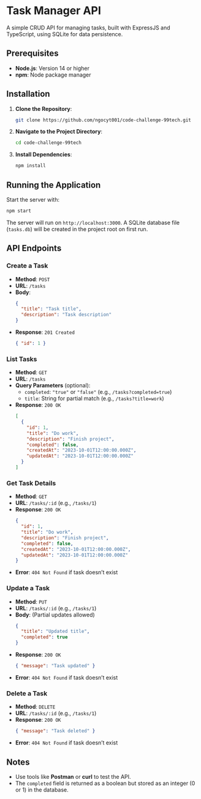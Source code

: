 # Task Manager API

A simple CRUD API for managing tasks, built with ExpressJS and TypeScript, using SQLite for data persistence.

## Prerequisites

- **Node.js**: Version 14 or higher
- **npm**: Node package manager

## Installation

1. **Clone the Repository**:
   ```sh
   git clone https://github.com/ngocyt001/code-challenge-99tech.git
   ```
2. **Navigate to the Project Directory**:
   ```sh
   cd code-challenge-99tech
   ```
3. **Install Dependencies**:
   ```sh
   npm install
   ```

## Running the Application

Start the server with:
   ```sh
   npm start
   ```

The server will run on `http://localhost:3000`. A SQLite database file (`tasks.db`) will be created in the project root on first run.

## API Endpoints

### Create a Task
- **Method**: `POST`
- **URL**: `/tasks`
- **Body**:
  ```json
  {
    "title": "Task title",
    "description": "Task description"
  }
  ```
- **Response**: `201 Created`
  ```json
  { "id": 1 }
  ```

### List Tasks
- **Method**: `GET`
- **URL**: `/tasks`
- **Query Parameters** (optional):
  - `completed`: `"true"` or `"false"` (e.g., `/tasks?completed=true`)
  - `title`: String for partial match (e.g., `/tasks?title=work`)
- **Response**: `200 OK`
  ```json
  [
    {
      "id": 1,
      "title": "Do work",
      "description": "Finish project",
      "completed": false,
      "createdAt": "2023-10-01T12:00:00.000Z",
      "updatedAt": "2023-10-01T12:00:00.000Z"
    }
  ]
  ```

### Get Task Details
- **Method**: `GET`
- **URL**: `/tasks/:id` (e.g., `/tasks/1`)
- **Response**: `200 OK`
  ```json
  {
    "id": 1,
    "title": "Do work",
    "description": "Finish project",
    "completed": false,
    "createdAt": "2023-10-01T12:00:00.000Z",
    "updatedAt": "2023-10-01T12:00:00.000Z"
  }
  ```
- **Error**: `404 Not Found` if task doesn’t exist

### Update a Task
- **Method**: `PUT`
- **URL**: `/tasks/:id` (e.g., `/tasks/1`)
- **Body**: (Partial updates allowed)
  ```json
  {
    "title": "Updated title",
    "completed": true
  }
  ```
- **Response**: `200 OK`
  ```json
  { "message": "Task updated" }
  ```
- **Error**: `404 Not Found` if task doesn’t exist

### Delete a Task
- **Method**: `DELETE`
- **URL**: `/tasks/:id` (e.g., `/tasks/1`)
- **Response**: `200 OK`
  ```json
  { "message": "Task deleted" }
  ```
- **Error**: `404 Not Found` if task doesn’t exist

## Notes
- Use tools like **Postman** or **curl** to test the API.
- The `completed` field is returned as a boolean but stored as an integer (0 or 1) in the database.
